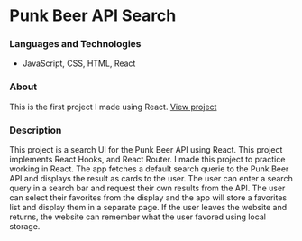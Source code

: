 # Punk Beer API Search

### Languages and Technologies

- JavaScript, CSS, HTML, React

### About

This is the first project I made using React.
[View project](https://punk-beer.netlify.app/)

### Description

This project is a search UI for the Punk Beer API using React. This project implements React Hooks, and React Router. I made this project to practice working in React. The 
app fetches a default search querie to the Punk Beer API and displays the result as cards to the user. The user can enter a search query in a search bar and request their own results from the API. The user can select their favorites from the display and the app will store a favorites list and display them in a separate page. If the user leaves the website and returns, the website can remember what the user favored using local storage.
